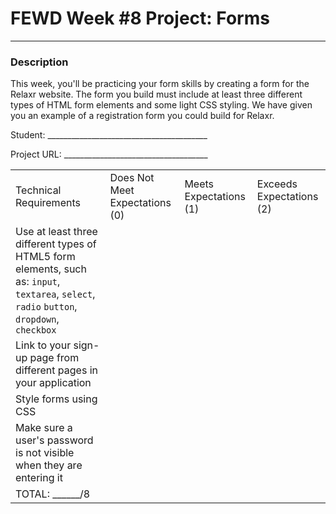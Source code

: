 # FEWD Week #8 Project: Forms

---


### Description


This week, you'll be practicing your form skills by creating a form for the Relaxr website. The form you build must include at least three different types of HTML form elements and some light CSS styling. We have given you an example of a registration form you could build for Relaxr.

Student: ________________________________________

Project URL: ____________________________________

|                                                                                                                                                                         |                                |                        |                          |
|-------------------------------------------------------------------------------------------------------------------------------------------------------------------------|--------------------------------|------------------------|--------------------------|
| Technical Requirements                                                                                                                                                  | Does Not Meet Expectations (0) | Meets Expectations (1) | Exceeds Expectations (2) |
| Use at least three different types of HTML5 form elements, such as: ```input```, ```textarea```, ```select```, ```radio``` ```button```, ```dropdown```, ```checkbox``` |                                |                        |                          |
| Link to your sign-up page from different pages in your application                                                                                                      |                                |                        |                          |
| Style forms using CSS                                                                                                                                                   |                                |                        |                          |
| Make sure a user's password is not visible when they are entering it                                                                                                    |                                |                        |                          |
| TOTAL: ______/8                                                                                                                                                         |                                |                        |                          |
